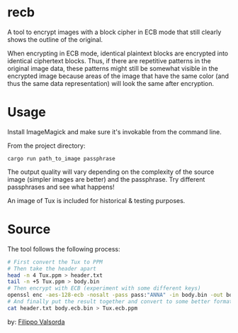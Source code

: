 # recb
 A tool to encrypt images with a block cipher in ECB mode that still clearly shows the outline of the original. 
 
 When encrypting in ECB mode, identical plaintext blocks are encrypted into identical ciphertext blocks. Thus, if there are repetitive patterns in the original image data, these patterns might still be somewhat visible in the encrypted image because areas of the image that have the same color (and thus the same data representation) will look the same after encryption.

# Usage
 Install ImageMagick and make sure it's invokable from the command line.

 From the project directory:
 ```
 cargo run path_to_image passphrase
 ```
 The output quality will vary depending on the complexity of the source image (simpler images are better) and the passphrase. Try different passphrases and see what happens!

 An image of Tux is included for historical & testing purposes.

# Source
 The tool follows the following process:
 ```bash
 # First convert the Tux to PPM
 # Then take the header apart
 head -n 4 Tux.ppm > header.txt
 tail -n +5 Tux.ppm > body.bin
 # Then encrypt with ECB (experiment with some different keys)
 openssl enc -aes-128-ecb -nosalt -pass pass:"ANNA" -in body.bin -out body.ecb.bin
 # And finally put the result together and convert to some better format
 cat header.txt body.ecb.bin > Tux.ecb.ppm
 ```
 by: [Filippo Valsorda](https://words.filippo.io/the-ecb-penguin/)